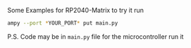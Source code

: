 Some Examples for RP2040-Matrix to try it run
```bash
ampy --port *YOUR_PORT* put main.py
```
P.S. Code may be in `main.py` file for the microcontroller run it
